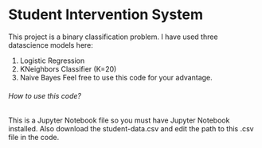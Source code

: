 # Student Intervention System
This project is a binary classification problem. I have used three datascience models here:
1. Logistic Regression
2. KNeighbors Classifier (K=20)
3. Naive Bayes
Feel free to use this code for your advantage.
###### How to use this code?
This is a Jupyter Notebook file so you must have Jupyter Notebook installed.
Also download the student-data.csv and edit the path to this .csv file in the code.
